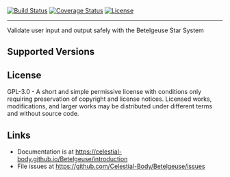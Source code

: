 [![Build Status](https://travis-ci.org/Celestial-Body/Betelgeuse.svg?branch=master)](https://travis-ci.org/Celestial-Body/Betelgeuse) [![Coverage Status](https://coveralls.io/repos/github/Celestial-Body/Betelgeuse/badge.svg?branch=master)](https://coveralls.io/github/Celestial-Body/Betelgeuse?branch=master) [![License](https://poser.pugx.org/celestial-body/betelgeuse/license)](https://packagist.org/packages/celestial-body/betelgeuse)

-----

Validate user input and output safely with the Betelgeuse Star System

## Supported Versions


## License
GPL-3.0 - A short and simple permissive license with conditions only requiring preservation of copyright and license notices. Licensed works, modifications, and larger works may be distributed under different terms and without source code.

## Links
- Documentation is at https://celestial-body.github.io/Betelgeuse/introduction
- File issues at https://github.com/Celestial-Body/Betelgeuse/issues
